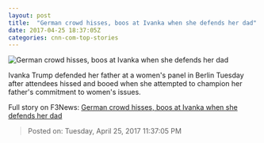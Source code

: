 ```yaml
---
layout: post
title:  "German crowd hisses, boos at Ivanka when she defends her dad"
date: 2017-04-25 18:37:05Z
categories: cnn-com-top-stories
---
```


![German crowd hisses, boos at Ivanka when she defends her dad](http://i2.cdn.cnn.com/cnnnext/dam/assets/170425073409-ivanka-trump-womens-panel-berlin-bts-00000000-super-tease.jpg)

Ivanka Trump defended her father at a women's panel in Berlin Tuesday after attendees hissed and booed when she attempted to champion her father's commitment to women's issues.


Full story on F3News: [German crowd hisses, boos at Ivanka when she defends her dad](http://www.f3nws.com/n/HasyfF)

> Posted on: Tuesday, April 25, 2017 11:37:05 PM
